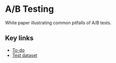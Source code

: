 # A/B Testing

White paper illustrating common pitfalls of A/B tests.

## Key links
 - [To-do](https://docs.google.com/document/d/14MBXcz3E5AfhV1Q_GFUxOr_Rnk8Zq6cf1L5ffhvak2o/edit)
 - [Test dataset](https://www.kaggle.com/yufengsui/mobile-games-ab-testing)
